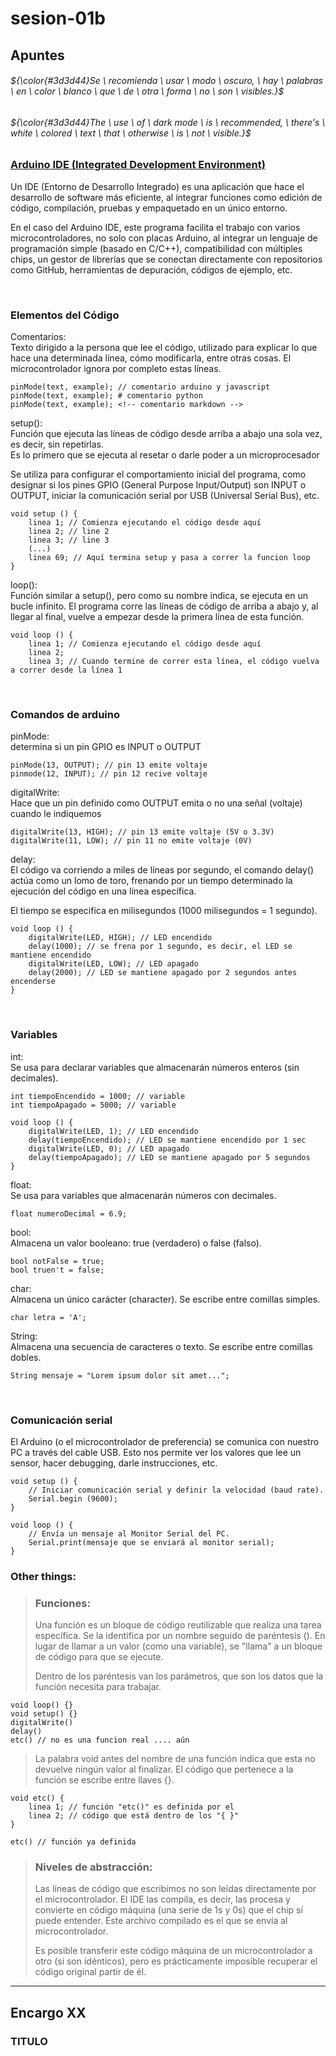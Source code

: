 # sesion-01b

## Apuntes
###### ${\color{#3d3d44}Se \ recomienda \ usar \ modo \ oscuro, \ hay \ palabras \ en \ color \ blanco \ que \ de \ otra \ forma \ no \ son \ visibles.}$ <br/>
###### ${\color{#3d3d44}The \ use \ of \ dark mode \ is \ recommended, \ there's \ white \ colored \ text \ that \ otherwise \ is \ not \ visible.}$ <br/>

### [Arduino IDE (Integrated Development Environment)](https://aws.amazon.com/what-is/ide/)
Un IDE (Entorno de Desarrollo Integrado) es una aplicación que hace el desarrollo de software más eficiente, al integrar funciones como edición de código, compilación, pruebas y empaquetado en un único entorno.

En el caso del Arduino IDE, este programa facilita el trabajo con varios microcontroladores, no solo con placas Arduino, al integrar un lenguaje de programación simple (basado en C/C++), compatibilidad con múltiples chips, un gestor de librerías que se conectan directamente con repositorios como GitHub, herramientas de depuración, códigos de ejemplo, etc.

<br/>

### Elementos del Código
Comentarios: <br/> 
Texto dirigido a la persona que lee el código, utilizado para explicar lo que hace una determinada línea, cómo modificarla, entre otras cosas. El microcontrolador ignora por completo estas líneas.

````
pinMode(text, example); // comentario arduino y javascript
pinMode(text, example); # comentario python
pinMode(text, example); <!-- comentario markdown -->
````
setup(): <br/> Función que ejecuta las líneas de código desde arriba a abajo una sola vez, es decir, sin repetirlas. <br/> Es lo primero que se ejecuta al resetar o darle poder a un microprocesador

Se utiliza para configurar el comportamiento inicial del programa, como designar si los pines GPIO (General Purpose Input/Output) son INPUT o OUTPUT, iniciar la comunicación serial por USB (Universal Serial Bus), etc.
````
void setup () {
    linea 1; // Comienza ejecutando el código desde aquí
    linea 2; // line 2
    linea 3; // line 3
    (...)
    linea 69; // Aquí termina setup y pasa a correr la funcion loop
}
````

loop(): <br/> Función similar a setup(), pero como su nombre indica, se ejecuta en un bucle infinito. El programa corre las líneas de código de arriba a abajo y, al llegar al final, vuelve a empezar desde la primera línea de esta función.
````
void loop () {
    linea 1; // Comienza ejecutando el código desde aquí
    linea 2;
    linea 3; // Cuando termine de correr esta línea, el código vuelva a correr desde la línea 1
````
<br/>

### Comandos de arduino
pinMode: <br/>
determina si un pin GPIO es INPUT o OUTPUT
````
pinMode(13, OUTPUT); // pin 13 emite voltaje
pinmode(12, INPUT); // pin 12 recive voltaje
````

digitalWrite: <br/>
Hace que un pin definido como OUTPUT emita o no una señal (voltaje) cuando le indiquemos
````
digitalWrite(13, HIGH); // pin 13 emite voltaje (5V o 3.3V)
digitalWrite(11, LOW); // pin 11 no emite voltaje (0V)
````

delay: <br/>
El código va corriendo a miles de líneas por segundo, el comando delay() actúa como un lomo de toro, frenando por un tiempo determinado la ejecución del código en una línea específica.

El tiempo se especifica en milisegundos (1000 milisegundos = 1 segundo).
````
void loop () {
    digitalWrite(LED, HIGH); // LED encendido
    delay(1000); // se frena por 1 segundo, es decir, el LED se mantiene encendido
    digitalWrite(LED, LOW); // LED apagado
    delay(2000); // LED se mantiene apagado por 2 segundos antes encenderse
}
````

<br/>

### Variables
int: <br/>
Se usa para declarar variables que almacenarán números enteros (sin decimales).
````
int tiempoEncendido = 1000; // variable
int tiempoApagado = 5000; // variable

void loop () {
    digitalWrite(LED, 1); // LED encendido
    delay(tiempoEncendido); // LED se mantiene encendido por 1 sec
    digitalWrite(LED, 0); // LED apagado
    delay(tiempoApagado); // LED se mantiene apagado por 5 segundos
}
````

float: <br/>
Se usa para variables que almacenarán números con decimales.
````
float numeroDecimal = 6.9;
````

bool: <br/>
Almacena un valor booleano: true (verdadero) o false (falso).
````
bool notFalse = true;
bool truen't = false;
````

char: <br/>
Almacena un único carácter (character). Se escribe entre comillas simples.
````
char letra = 'A';
````

String: <br/>
Almacena una secuencia de caracteres o texto. Se escribe entre comillas dobles.
````
String mensaje = "Lorem ipsum dolor sit amet...";
````

<br/>

### Comunicación serial
El Arduino (o el microcontrolador de preferencia) se comunica con nuestro PC a través del cable USB. Esto nos permite ver los valores que lee un sensor, hacer debugging, darle instrucciones, etc.
````
void setup () {
    // Iniciar comunicación serial y definir la velocidad (baud rate).
    Serial.begin (9600);
}

void loop () {
    // Envía un mensaje al Monitor Serial del PC.
    Serial.print(mensaje que se enviará al monitor serial);
}
````


### Other things: <!-- Things to organize + random stuff -->
> ### Funciones:
> Una función es un bloque de código reutilizable que realiza una tarea específica. Se la identifica por un nombre seguido de paréntesis (). En lugar de llamar a un valor (como una variable), se "llama" a un bloque de código para que se ejecute.
>
> Dentro de los paréntesis van los parámetros, que son los datos que la función necesita para trabajar.
````
void loop() {}
void setup() {}
digitalWrite()
delay()
etc() // no es una funcion real .... aún
````
>
> La palabra void antes del nombre de una función indica que esta no devuelve ningún valor al finalizar. El código que pertenece a la función se escribe entre llaves {}.
````
void etc() {
    linea 1; // función "etc()" es definida por el
    linea 2; // código que está dentro de los "{ }"
}

etc() // función ya definida
````
> ### Niveles de abstracción:
> Las líneas de código que escribimos no son leídas directamente por el microcontrolador. El IDE las compila, es decir, las procesa y convierte en código máquina (una serie de 1s y 0s) que el chip sí puede entender. Este archivo compilado es el que se envía al microcontrolador.
>
> Es posible transferir este código máquina de un microcontrolador a otro (si son idénticos), pero es prácticamente imposible recuperar el código original partir de él.

-----------------------------------------------------------------------------------------------------------
## Encargo XX <!-- documentar intentos de código -->
### TITULO


